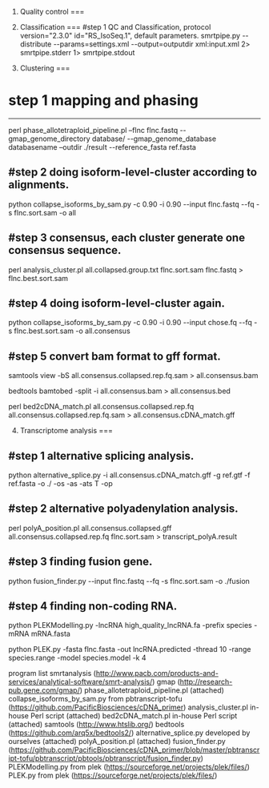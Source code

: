 1. Quality control
===
2. Classification
===
#step 1 QC and Classification, protocol version="2.3.0" id="RS_IsoSeq.1", default  parameters.
smrtpipe.py --distribute  --params=settings.xml --output=outputdir xml:input.xml 2> smrtpipe.stderr 1> smrtpipe.stdout

3. Clustering
===
#  step 1 mapping and phasing
----
perl phase_allotetraploid_pipeline.pl –flnc flnc.fastq --gmap_genome_directory database/ --gmap_genome_database databasename –outdir ./result --reference_fasta ref.fasta

#step 2 doing isoform-level-cluster according to alignments. 
----
python collapse_isoforms_by_sam.py -c 0.90 -i 0.90 --input flnc.fastq --fq -s flnc.sort.sam -o all

#step 3 consensus, each cluster generate one consensus sequence.
----
perl analysis_cluster.pl all.collapsed.group.txt flnc.sort.sam flnc.fastq  > flnc.best.sort.sam

#step 4 doing isoform-level-cluster again.
----
python collapse_isoforms_by_sam.py -c 0.90 -i 0.90 --input chose.fq --fq -s flnc.best.sort.sam -o all.consensus

#step 5 convert bam format to gff format.
----
samtools view -bS all.consensus.collapsed.rep.fq.sam > all.consensus.bam

bedtools bamtobed  -split -i all.consensus.bam > all.consensus.bed

perl bed2cDNA_match.pl all.consensus.collapsed.rep.fq all.consensus.collapsed.rep.fq.sam > all.consensus.cDNA_match.gff

4. Transcriptome analysis
===

#step 1 alternative splicing analysis.
----
python alternative_splice.py -i all.consensus.cDNA_match.gff -g ref.gtf -f ref.fasta -o ./ -os -as -ats T -op

#step 2 alternative polyadenylation analysis.
----
perl polyA_position.pl all.consensus.collapsed.gff all.consensus.collapsed.rep.fq flnc.sort.sam > transcript_polyA.result

#step 3 finding fusion gene.
----
python fusion_finder.py --input flnc.fastq --fq -s flnc.sort.sam -o ./fusion 

#step 4 finding non-coding RNA.
----
python PLEKModelling.py -lncRNA high_quality_lncRNA.fa -prefix species -mRNA mRNA.fasta

python PLEK.py  -fasta flnc.fasta -out lncRNA.predicted -thread 10 -range species.range -model species.model -k 4

program list
smrtanalysis (http://www.pacb.com/products-and-services/analytical-software/smrt-analysis/)
gmap (http://research-pub.gene.com/gmap/)
phase_allotetraploid_pipeline.pl  (attached)
collapse_isoforms_by_sam.py from pbtranscript-tofu (https://github.com/PacificBiosciences/cDNA_primer)
analysis_cluster.pl in-house Perl script (attached)
bed2cDNA_match.pl in-house Perl script (attached)
samtools (http://www.htslib.org/)
bedtools (https://github.com/arq5x/bedtools2/)
alternative_splice.py developed by ourselves (attached)
polyA_position.pl (attached)
fusion_finder.py (https://github.com/PacificBiosciences/cDNA_primer/blob/master/pbtranscript-tofu/pbtranscript/pbtools/pbtranscript/fusion_finder.py)
PLEKModelling.py from plek (https://sourceforge.net/projects/plek/files/)
PLEK.py from plek (https://sourceforge.net/projects/plek/files/)
